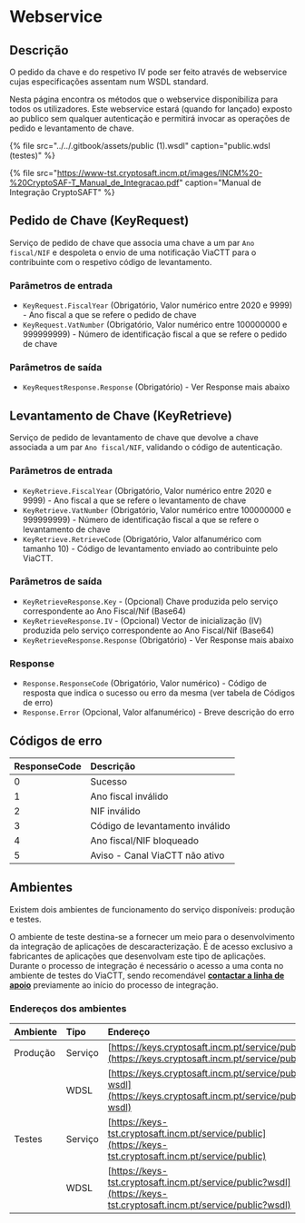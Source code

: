 # Webservice

## **Descrição**

O pedido da chave e do respetivo IV pode ser feito através de webservice cujas especificações assentam num WSDL standard.

Nesta página encontra os métodos que o webservice disponibiliza para todos os utilizadores. Este webservice estará \(quando for lançado\) exposto ao publico sem qualquer autenticação e permitirá invocar as operações de pedido e levantamento de chave.

{% file src="../../.gitbook/assets/public \(1\).wsdl" caption="public.wdsl \(testes\)" %}

{% file src="https://www-tst.cryptosaft.incm.pt/images/INCM%20-%20CryptoSAF-T_Manual_de_Integracao.pdf" caption="Manual de Integração CryptoSAFT" %}

## Pedido de Chave \(KeyRequest\) 

Serviço de pedido de chave que associa uma chave a um par `Ano fiscal/NIF` e despoleta o envio de uma notificação ViaCTT para o contribuinte com o respetivo código de levantamento. 

### Parâmetros de entrada 

* `KeyRequest.FiscalYear` \(Obrigatório, Valor numérico entre 2020 e 9999\) - Ano fiscal a que se refere o pedido de chave 
* `KeyRequest.VatNumber` \(Obrigatório, Valor numérico entre 100000000 e 999999999\) - Número de identificação fiscal a que se refere o pedido de chave 

### Parâmetros de saída 

* `KeyRequestResponse.Response` \(Obrigatório\) - Ver Response mais abaixo 

## Levantamento de Chave \(KeyRetrieve\) 

Serviço de pedido de levantamento de chave que devolve a chave associada a um par `Ano fiscal/NIF`, validando o código de autenticação. 

### Parâmetros de entrada 

* `KeyRetrieve.FiscalYear` \(Obrigatório, Valor numérico entre 2020 e 9999\) - Ano fiscal a que se refere o levantamento de chave 
* `KeyRetrieve.VatNumber` \(Obrigatório, Valor numérico entre 100000000 e 999999999\) - Número de identificação fiscal a que se refere o levantamento de chave 
* `KeyRetrieve.RetrieveCode` \(Obrigatório, Valor alfanumérico com tamanho 10\) - Código de levantamento enviado ao contribuinte pelo ViaCTT. 

### Parâmetros de saída 

* `KeyRetrieveResponse.Key` - \(Opcional\) Chave produzida pelo serviço correspondente ao Ano Fiscal/Nif \(Base64\) 
* `KeyRetrieveResponse.IV` - \(Opcional\) Vector de inicialização \(IV\) produzida pelo serviço correspondente ao Ano Fiscal/Nif \(Base64\) 
* `KeyRetrieveResponse.Response` \(Obrigatório\) - Ver Response mais abaixo 

### Response 

* `Response.ResponseCode` \(Obrigatório, Valor numérico\) - Código de resposta que indica o sucesso ou erro da mesma \(ver tabela de Códigos de erro\) 
* `Response.Error` \(Opcional, Valor alfanumérico\) - Breve descrição do erro 

## Códigos de erro 

| ResponseCode  | Descrição  |
| :--- | :--- |
| 0  | Sucesso  |
| 1  | Ano fiscal inválido  |
| 2  | NIF inválido  |
| 3  | Código de levantamento inválido  |
| 4  | Ano fiscal/NIF bloqueado  |
| 5  | Aviso - Canal ViaCTT não ativo |

## Ambientes

Existem dois ambientes de funcionamento do serviço disponíveis: produção e testes.

O ambiente de teste destina-se a fornecer um meio para o desenvolvimento da integração de aplicações de descaracterização. É de acesso exclusivo a fabricantes de aplicações que desenvolvam este tipo de aplicações. Durante o processo de integração é necessário o acesso a uma conta no ambiente de testes do ViaCTT, sendo recomendável [**contactar a linha de apoio**](mailto:cryptosaft@incm.pt) previamente ao início do processo de integração.

### Endereços dos ambientes

| Ambiente | Tipo | Endereço |
| :--- | :--- | :--- |
| Produção | Serviço | [https://keys.cryptosaft.incm.pt/service/public](https://keys.cryptosaft.incm.pt/service/public) |
|  | WDSL | [https://keys.cryptosaft.incm.pt/service/public?wsdl](https://keys.cryptosaft.incm.pt/service/public?wsdl)  |
| Testes | Serviço | [https://keys-tst.cryptosaft.incm.pt/service/public](https://keys-tst.cryptosaft.incm.pt/service/public) |
|  | WDSL | [https://keys-tst.cryptosaft.incm.pt/service/public?wsdl](https://keys-tst.cryptosaft.incm.pt/service/public?wsdl) |


